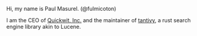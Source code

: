 Hi, my name is Paul Masurel. (@fulmicoton)

I am the CEO of [Quickwit, Inc.](https://quickwit.io/) and the maintainer of [tantivy](https://github.com/tantivy-search/tantivy), a rust search engine library akin to Lucene.


<!--
**fulmicoton/fulmicoton** is a ✨ _special_ ✨ repository because its `README.md` (this file) appears on your GitHub profile.

Here are some ideas to get you started:

- 🔭 I’m currently working on ...
- 🌱 I’m currently learning ...
- 👯 I’m looking to collaborate on ...
- 🤔 I’m looking for help with ...
- 💬 Ask me about ...
- 📫 How to reach me: ...
- 😄 Pronouns: ...
- ⚡ Fun fact: ...
-->
